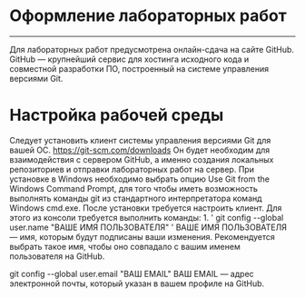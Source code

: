 # Оформление лабораторных работ
_______
Для лабораторных работ предусмотрена онлайн-сдача на сайте GitHub. GitHub — крупнейший сервис для хостинга исходного кода и совместной разработки ПО, построенный на системе управления версиями Git.

# Настройка рабочей среды
Cледует установить клиент системы управления версиями Git для вашей ОС. https://git-scm.com/downloads Он будет необходим для взаимодействия с сервером GitHub, а именно создания локальных репозиториев и отправки лабораторных работ на сервер. При установке в Windows необходимо выбрать опцию Use Git from the Windows Command Prompt, для того чтобы иметь возможность выполнять команды git из стандартного интерпретатора команд Windows cmd.exe.
После установки требуется настроить клиент. Для этого из консоли требуется выполнить команды:
1.
' git config --global user.name "ВАШЕ ИМЯ ПОЛЬЗОВАТЕЛЯ" '
ВАШЕ ИМЯ ПОЛЬЗОВАТЕЛЯ — имя, которым будут подписаны ваши изменения. Рекомендуется выбрать такое имя, чтобы оно совпадало с вашим именем пользователя на GitHub.

git config --global user.email "ВАШ EMAIL"
ВАШ EMAIL — адрес электронной почты, который указан в вашем профиле на GitHub.
